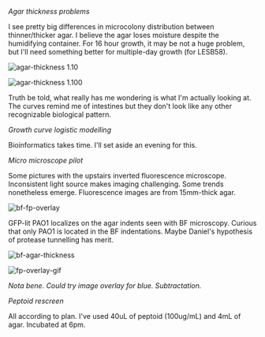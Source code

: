*Agar thickness problems*

I see pretty big differences in microcolony distribution between thinner/thicker agar. I believe the agar loses moisture despite the humidifying container. For 16 hour growth, it may be not a huge problem, but I'll need something better for multiple-day growth (for LESB58).

![agar-thickness 1.10](https://github.com/marklemzin/marks-masters/raw/main/home-made-diagrams/25.4%20agar-thickness%201.10.png)

![agar-thickness 1.100](https://github.com/marklemzin/marks-masters/raw/main/home-made-diagrams/25.4%20agar-thickness%201.100.png)

Truth be told, what really has me wondering is what I'm actually looking at. The curves remind me of intestines but they don't look like any other recognizable biological pattern.

*Growth curve logistic modelling*

Bioinformatics takes time. I'll set aside an evening for this.

*Micro microscope pilot*

Some pictures with the upstairs inverted fluorescence microscope. Inconsistent light source makes imaging challenging. Some trends nonetheless emerge. Fluorescence images are from 15mm-thick agar.

![bf-fp-overlay](https://github.com/marklemzin/marks-masters/raw/main/home-made-diagrams/29.4%20bf-fp-overlay.png)

GFP-lit PAO1 localizes on the agar indents seen with BF microscopy. Curious that only PAO1 is located in the BF indentations. Maybe Daniel's hypothesis of protease tunnelling has merit.

![bf-agar-thickness](https://github.com/marklemzin/marks-masters/raw/main/home-made-diagrams/29.4%20bf-agar-thickness-observation.png)

![fp-overlay-gif](https://github.com/marklemzin/marks-masters/raw/main/gifs/25.4%20317%20wig-yfp%20overlay.gif)

*Nota bene. Could try image overlay for blue. Subtractation.*

*Peptoid rescreen*

All according to plan. I've used 40uL of peptoid (100ug/mL) and 4mL of agar. Incubated at 6pm.
